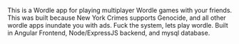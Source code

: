 This is a Wordle app for playing multiplayer Wordle games with your friends. 
This was built because New York Crimes supports Genocide, and all other wordle 
apps inundate you with ads. Fuck the system, lets play wordle. 
Built in Angular Frontend, Node/ExpressJS backend, and mysql database. 

